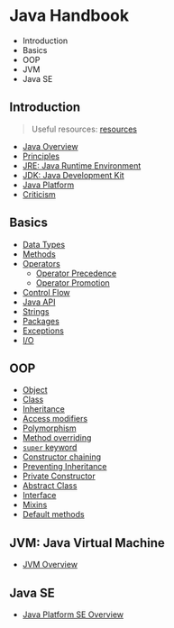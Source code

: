 # Java Handbook

* Introduction
* Basics
* OOP
* JVM
* Java SE

## Introduction

> Useful resources: [resources](resources/introduction)

* [Java Overview](intro/overview)
* [Principles](intro/principles)
* [JRE: Java Runtime Environment](intro/jre)
* [JDK: Java Development Kit](intro/jdk)
* [Java Platform](intro/platform)
* [Criticism](intro/criticism)

## Basics

* [Data Types](basics/data-types)
* [Methods](code/basics/methods)
* [Operators](code/basics/operators)
  * [Operator Precedence](basics/operators/precedence)
  * [Operator Promotion](basics/operators/promotion)
* [Control Flow](code/basics/control-flow)
* [Java API](basics/java-api/packages)
* [Strings](code/basics/strings)
* [Packages](basics/packages)
* [Exceptions](basics/exceptions)
* [I/O](basics/io)

## OOP

* [Object](oop/object)
* [Class](oop/class)
* [Inheritance](code/basics/oop)
* [Access modifiers](oop/access-modifiers)
* [Polymorphism](code/basics/polymorphism)
* [Method overriding](oop/method-overriding)
* [`super` keyword](oop/super)
* [Constructor chaining](oop/constructor-chaining)
* [Preventing Inheritance](oop/preventing-inheritance)
* [Private Constructor](oop/private-constructor)
* [Abstract Class](oop/abstract-class)
* [Interface](oop/interface)
* [Mixins](oop/mixins)
* [Default methods](oop/default-methods)

## JVM: Java Virtual Machine

* [JVM Overview](jvm/overview)

## Java SE

* [Java Platform SE Overview](jse/overview)

